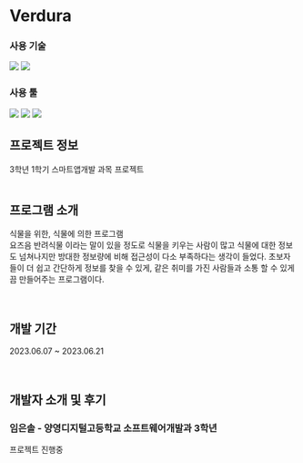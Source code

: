   <h1>Verdura</h1>
  <h3>사용 기술</h3>
  <div align="left">
    <img src="https://img.shields.io/badge/Dart-1E90FF?style=flat&logo=Dart&logoColor=white"/>
    <img src="https://img.shields.io/badge/Flutter-4169E1?style=flat&logo=Flutter&logoColor=white"/>
  </div>

  <h3>사용 툴</h3>
  <div align="left">
   <img src="https://img.shields.io/badge/AndroidStudio-3DDC84?style=flat&logo=AndroidStudio&logoColor=white"/>
   <img src="https://img.shields.io/badge/Git-F05032?style=flat&logo=Git&logoColor=white"/>
   <img src="https://img.shields.io/badge/GitHub-181717?style=flat&logo=GitHub&logoColor=white"/>
  </div>

  <h2>프로젝트 정보</h2>
  <span>3학년 1학기 스마트앱개발 과목 프로젝트</span><br/><br/>
  
   <h2>프로그램 소개</h2>
  <p>식물을 위한, 식물에 의한 프로그램<br>
    요즈음 반려식물 이라는 말이 있을 정도로 식물을 키우는 사람이 많고 식물에 대한 정보도 넘쳐나지만 방대한 정보량에 비해 접근성이 다소 부족하다는 생각이 들었다.
    초보자들이 더 쉽고 간단하게 정보를 찾을 수 있게, 같은 취미를 가진 사람들과 소통 할 수 있게끔 만들어주는 프로그램이다.
  </p>
<br/>
  <h2>개발 기간</h2>
<p>2023.06.07 ~ 2023.06.21</p>
<br/>

  <h2>개발자 소개 및 후기</h2>
    <h3>임은솔 - 양영디지털고등학교 소프트웨어개발과 3학년</h3>
    <p>
      프로젝트 진행중
    </p>
